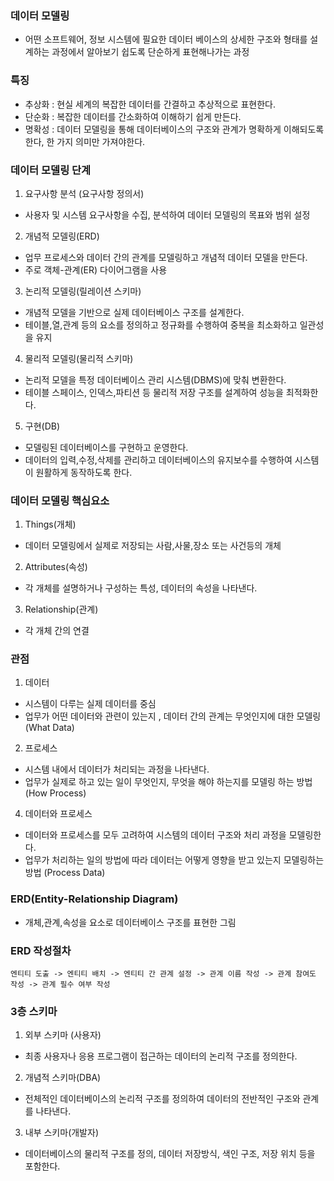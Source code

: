 ### 데이터 모델링
- 어떤 소프트웨어, 정보 시스템에 필요한 데이터 베이스의 상세한 구조와 형태를 설계하는 과정에서
  알아보기 쉽도록 단순하게 표현해나가는 과정

### 특징
- 추상화 : 현실 세계의 복잡한 데이터를 간결하고 추상적으로 표현한다.
- 단순화 : 복잡한 데이터를 간소화하여 이해하기 쉽게 만든다.
- 명확성 : 데이터 모델링을 통해 데이터베이스의 구조와 관계가 명확하게 이해되도록 한다, 한 가지 의미만 가져야한다.

### 데이터 모델링 단계
1. 요구사항 분석 (요구사항 정의서)
- 사용자 및 시스템 요구사항을 수집, 분석하여 데이터 모델링의 목표와 범위 설정

2. 개념적 모델링(ERD)
- 업무 프로세스와 데이터 간의 관계를 모델링하고 개념적 데이터 모델을 만든다.
- 주로 객체-관계(ER) 다이어그램을 사용

3. 논리적 모델링(릴레이션 스키마)
- 개념적 모델을 기반으로 실제 데이터베이스 구조를 설계한다.
- 테이블,열,관계 등의 요소를 정의하고 정규화를 수행하여 중복을 최소화하고 일관성을 유지

4. 물리적 모델링(물리적 스키마)
- 논리적 모델을 특정 데이터베이스 관리 시스템(DBMS)에 맞춰 변환한다.
- 테이블 스페이스, 인덱스,파티션 등 물리적 저장 구조를 설계하여 성능을 최적화한다.

5. 구현(DB)
- 모델링된 데이터베이스를 구현하고 운영한다.
- 데이터의 입력,수정,삭제를 관리하고 데이터베이스의 유지보수를 수행하여 시스템이 원활하게 동작하도록 한다.

### 데이터 모델링 핵심요소
1. Things(개체)
- 데이터 모델링에서 실제로 저장되는 사람,사물,장소 또는 사건등의 개체
2. Attributes(속성)
- 각 개체를 설명하거나 구성하는 특성, 데이터의 속성을 나타낸다.
3. Relationship(관계)
- 각 개체 간의 연결

### 관점
1. 데이터
- 시스템이 다루는 실제 데이터를 중심
- 업무가 어떤 데이터와 관련이 있는지 , 데이터 간의 관계는 무엇인지에 대한 모델링 (What Data)
2. 프로세스
- 시스템 내에서 데이터가 처리되는 과정을 나타낸다.
- 업무가 실제로 하고 있는 일이 무엇인지, 무엇을 해야 하는지를 모델링 하는 방법 (How Process)
4. 데이터와 프로세스
- 데이터와 프로세스를 모두 고려하여 시스템의 데이터 구조와 처리 과정을 모델링한다.
- 업무가 처리하는 일의 방법에 따라 데이터는 어떻게 영향을 받고 있는지 모델링하는 방법 (Process Data)

### ERD(Entity-Relationship Diagram)
- 개체,관계,속성을 요소로 데이터베이스 구조를 표현한 그림

### ERD 작성절차
```
엔티티 도출 -> 엔티티 배치 -> 엔티티 간 관계 설정 -> 관계 이름 작성 -> 관계 참여도 작성 -> 관계 필수 여부 작성
```

### 3층 스키마
1. 외부 스키마 (사용자)
- 최종 사용자나 응용 프로그램이 접근하는 데이터의 논리적 구조를 정의한다.
2. 개념적 스키마(DBA)
- 전체적인 데이터베이스의 논리적 구조를 정의하여 데이터의 전반적인 구조와 관계를 나타낸다.
3. 내부 스키마(개발자)
- 데이터베이스의 물리적 구조를 정의, 데이터 저장방식, 색인 구조, 저장 위치 등을 포함한다.
 
    


